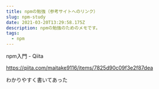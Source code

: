 ```yaml
---
title: npmの勉強（参考サイトへのリンク）
slug: npm-study
date: 2021-03-20T13:29:58.175Z
description: npmの勉強のためのメモです。
tags:
  - npm
---
```

npm入門 - Qiita

<https://qiita.com/maitake9116/items/7825d90c09f3e2f87dea>

わかりやすく書いてあった